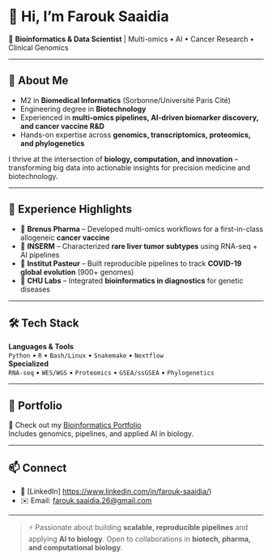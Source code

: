 # 👋 Hi, I’m Farouk Saaidia

🎯 **Bioinformatics & Data Scientist** | Multi-omics • AI • Cancer Research • Clinical Genomics

---

## 🚀 About Me
- M2 in **Biomedical Informatics** (Sorbonne/Université Paris Cité)  
- Engineering degree in **Biotechnology**  
- Experienced in **multi-omics pipelines, AI-driven biomarker discovery, and cancer vaccine R&D**  
- Hands-on expertise across **genomics, transcriptomics, proteomics, and phylogenetics**  

I thrive at the intersection of **biology, computation, and innovation** – transforming big data into actionable insights for precision medicine and biotechnology.

---

## 🔬 Experience Highlights
- 🧬 **Brenus Pharma** – Developed multi-omics workflows for a first-in-class allogeneic **cancer vaccine**  
- 🧪 **INSERM** – Characterized **rare liver tumor subtypes** using RNA-seq + AI pipelines  
- 🧫 **Institut Pasteur** – Built reproducible pipelines to track **COVID-19 global evolution** (900+ genomes)  
- 🧬 **CHU Labs** – Integrated **bioinformatics in diagnostics** for genetic diseases  

---

## 🛠️ Tech Stack
**Languages & Tools**  
`Python` • `R` • `Bash/Linux` • `Snakemake` • `Nextflow`  
**Specialized**  
`RNA-seq` • `WES/WGS` • `Proteomics` • `GSEA/ssGSEA` • `Phylogenetics`  

---

## 📂 Portfolio
🔗 Check out my [Bioinformatics Portfolio](https://github.com/farouksaaidia/bioinformatics-portfolio)  
Includes genomics, pipelines, and applied AI in biology.

---

## 📫 Connect
- 💼 [LinkedIn] https://www.linkedin.com/in/farouk-saaidia/)
- ✉️ Email: farouk.saaidia.26@gmail.com  

---

> ⚡ Passionate about building **scalable, reproducible pipelines** and applying **AI to biology**. Open to collaborations in **biotech, pharma, and computational biology**.
